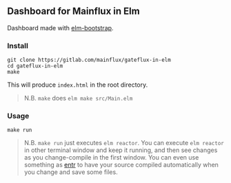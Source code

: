 ## Dashboard for Mainflux in Elm
Dashboard made with [elm-bootstrap](http://elm-bootstrap.info/).

### Install
```
git clone https://gitlab.com/mainflux/gateflux-in-elm
cd gateflux-in-elm
make
```

This will produce `index.html` in the root directory.

> N.B. `make` does `elm make src/Main.elm`

### Usage
```
make run
```

> N.B. `make run` just executes `elm reactor`. You can execute `elm reactor`
> in other terminal window and keep it running, and then see changes as
> you change-compile in the first window. You can even use something as
> [entr](http://eradman.com/entrproject/) to have your source compiled
> automatically when you change and save some files.